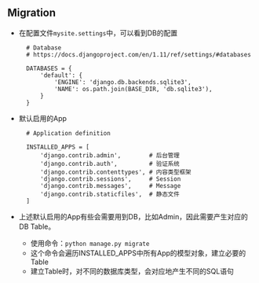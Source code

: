 ## Migration
- 在配置文件`mysite.settings`中，可以看到DB的配置

		# Database
		# https://docs.djangoproject.com/en/1.11/ref/settings/#databases
		
		DATABASES = {
		    'default': {
		        'ENGINE': 'django.db.backends.sqlite3',
		        'NAME': os.path.join(BASE_DIR, 'db.sqlite3'),
		    }
		}
- 默认启用的App

		# Application definition

		INSTALLED_APPS = [
		    'django.contrib.admin',        # 后台管理
		    'django.contrib.auth',         # 验证系统
		    'django.contrib.contenttypes', # 内容类型框架
		    'django.contrib.sessions',     # Session
		    'django.contrib.messages',     # Message 
		    'django.contrib.staticfiles',  # 静态文件
		]
- 上述默认启用的App有些会需要用到DB，比如Admin，因此需要产生对应的DB Table。
	- 使用命令：`python manage.py migrate`
	- 这个命令会遍历INSTALLED_APPS中所有App的模型对象，建立必要的Table
	- 建立Table时，对不同的数据库类型，会对应地产生不同的SQL语句